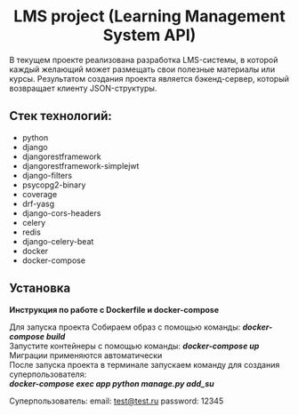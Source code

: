 <h1 align="center">LMS project (Learning Management System API) </h1>
В текущем проекте реализована разработка LMS-системы, в которой каждый желающий может размещать свои полезные материалы или курсы. Результатом создания проекта является бэкенд-сервер, который возвращает клиенту JSON-структуры.

## Стек технологий:
- python
- django
- djangorestframework
- djangorestframework-simplejwt
- django-filters
- psycopg2-binary
- coverage
- drf-yasg
- django-cors-headers
- celery
- redis
- django-celery-beat
- docker
- docker-compose

## Установка

**Инструкция по работе с Dockerfile и docker-compose**

Для запуска проекта 
Собираем образ с помощью команды:  ***docker-compose build***<br>
Запустите контейнеры с помощью команды:  ***docker-compose up***<br>
Миграции применяются автоматически<br>
После запуска проекта в терминале запускаем команду для создания суперпользователя:<br> 
***docker-compose exec app python manage.py add_su***

Суперпользователь:
email: test@test.ru
password: 12345

